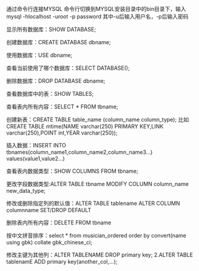 通过命令行连接MYSQL 命令行切换到MYSQL安装目录中的bin目录下，输入mysql -hlocalhost -uroot -p password 其中-u后输入用户名，-p后输入密码

显示所有数据库：SHOW DATABASE;

创建数据库：CREATE DATABASE dbname;

使用数据库：USE dbname;

查看当前使用了哪个数据库：SELECT DATABASE();

删除数据库：DROP DATABASE dbname;

查看数据库中的表：SHOW TABLES;

查看表内所有内容：SELECT * FROM tbname;

创建新表：CREATE TABLE table_name (column_name column_type); 比如 CREATE TABLE mtime(NAME varchar(250) PRIMARY KEY,LINK varchar(250),POINT int,YEAR varchar(250));

插入数据：INSERT INTO tbnames(column_name1,column_name2,column_name3...) values(value1,value2...)

查看表内数据类型：SHOW COLUMNS FROM tbname;


更改字段数据类型:ALTER TABLE tbname MODIFY COLUMN column_name new_data_type;

修改或删除指定列的默认值：ALTER TABLE tablename ALTER COLUMN columnname SET/DROP DEFAULT

删除表内所有内容：DELETE FROM  tbname

按中文拼音排序：select * from musician_ordered order by convert(name using gbk) collate gbk_chinese_ci;

修改主键为其他列：ALTER TABLENAME DROP primary key; 2.ALTER TABLE tablenamE ADD primary key(another_col,...);

